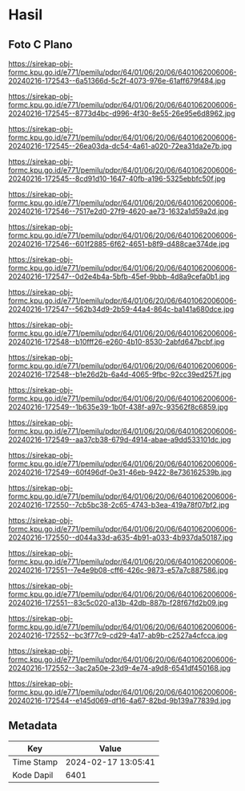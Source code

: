 # Hasil

## Foto C Plano

https://sirekap-obj-formc.kpu.go.id/e771/pemilu/pdpr/64/01/06/20/06/6401062006006-20240216-172543--6a51366d-5c2f-4073-976e-61aff679f484.jpg

https://sirekap-obj-formc.kpu.go.id/e771/pemilu/pdpr/64/01/06/20/06/6401062006006-20240216-172545--8773d4bc-d996-4f30-8e55-26e95e6d8962.jpg

https://sirekap-obj-formc.kpu.go.id/e771/pemilu/pdpr/64/01/06/20/06/6401062006006-20240216-172545--26ea03da-dc54-4a61-a020-72ea31da2e7b.jpg

https://sirekap-obj-formc.kpu.go.id/e771/pemilu/pdpr/64/01/06/20/06/6401062006006-20240216-172545--8cd91d10-1647-40fb-a196-5325ebbfc50f.jpg

https://sirekap-obj-formc.kpu.go.id/e771/pemilu/pdpr/64/01/06/20/06/6401062006006-20240216-172546--7517e2d0-27f9-4620-ae73-1632a1d59a2d.jpg

https://sirekap-obj-formc.kpu.go.id/e771/pemilu/pdpr/64/01/06/20/06/6401062006006-20240216-172546--601f2885-6f62-4651-b8f9-d488cae374de.jpg

https://sirekap-obj-formc.kpu.go.id/e771/pemilu/pdpr/64/01/06/20/06/6401062006006-20240216-172547--0d2e4b4a-5bfb-45ef-9bbb-4d8a9cefa0b1.jpg

https://sirekap-obj-formc.kpu.go.id/e771/pemilu/pdpr/64/01/06/20/06/6401062006006-20240216-172547--562b34d9-2b59-44a4-864c-ba141a680dce.jpg

https://sirekap-obj-formc.kpu.go.id/e771/pemilu/pdpr/64/01/06/20/06/6401062006006-20240216-172548--b10fff26-e260-4b10-8530-2abfd647bcbf.jpg

https://sirekap-obj-formc.kpu.go.id/e771/pemilu/pdpr/64/01/06/20/06/6401062006006-20240216-172548--b1e26d2b-6a4d-4065-9fbc-92cc39ed257f.jpg

https://sirekap-obj-formc.kpu.go.id/e771/pemilu/pdpr/64/01/06/20/06/6401062006006-20240216-172549--1b635e39-1b0f-438f-a97c-93562f8c6859.jpg

https://sirekap-obj-formc.kpu.go.id/e771/pemilu/pdpr/64/01/06/20/06/6401062006006-20240216-172549--aa37cb38-679d-4914-abae-a9dd533101dc.jpg

https://sirekap-obj-formc.kpu.go.id/e771/pemilu/pdpr/64/01/06/20/06/6401062006006-20240216-172549--60f496df-0e31-46eb-9422-8e736162539b.jpg

https://sirekap-obj-formc.kpu.go.id/e771/pemilu/pdpr/64/01/06/20/06/6401062006006-20240216-172550--7cb5bc38-2c65-4743-b3ea-419a78f07bf2.jpg

https://sirekap-obj-formc.kpu.go.id/e771/pemilu/pdpr/64/01/06/20/06/6401062006006-20240216-172550--d044a33d-a635-4b91-a033-4b937da50187.jpg

https://sirekap-obj-formc.kpu.go.id/e771/pemilu/pdpr/64/01/06/20/06/6401062006006-20240216-172551--7e4e9b08-cff6-426c-9873-e57a7c887586.jpg

https://sirekap-obj-formc.kpu.go.id/e771/pemilu/pdpr/64/01/06/20/06/6401062006006-20240216-172551--83c5c020-a13b-42db-887b-f28f67fd2b09.jpg

https://sirekap-obj-formc.kpu.go.id/e771/pemilu/pdpr/64/01/06/20/06/6401062006006-20240216-172552--bc3f77c9-cd29-4a17-ab9b-c2527a4cfcca.jpg

https://sirekap-obj-formc.kpu.go.id/e771/pemilu/pdpr/64/01/06/20/06/6401062006006-20240216-172552--3ac2a50e-23d9-4e74-a9d8-6541df450168.jpg

https://sirekap-obj-formc.kpu.go.id/e771/pemilu/pdpr/64/01/06/20/06/6401062006006-20240216-172544--e145d069-df16-4a67-82bd-9b139a77839d.jpg


## Metadata

| Key        | Value               |
| ---------- | ------------------- |
| Time Stamp | 2024-02-17 13:05:41 |
| Kode Dapil | 6401                |



